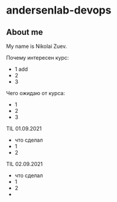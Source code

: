 # andersenlab-devops

## About me
My name is Nikolai Zuev.


Почему интересен курс:

- 1 add
- 2
- 3

Чего ожидаю от курса:
- 1
- 2
- 3

TIL 01.09.2021
- что сделал
- 1
- 2

TIL 02.09.2021
- что сделал
- 1
- 2
- 
